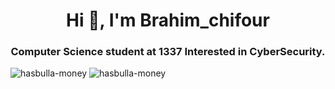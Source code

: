 <h1 align="center">Hi 👋, I'm Brahim_chifour</h1>
<h3 align="center">Computer Science student at 1337 Interested in CyberSecurity.</h3>







![hasbulla-money](https://user-images.githubusercontent.com/88441828/194359977-8e4f6e09-4bcf-468a-be78-3922a3056640.gif) ![hasbulla-money](https://user-images.githubusercontent.com/88441828/194381282-2d53fce9-d102-4e8b-835c-16c9ad5e787f.gif)










